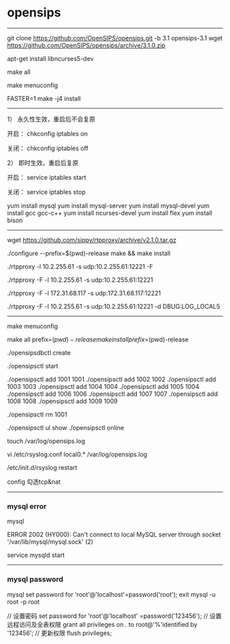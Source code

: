# opensips

---

git clone https://github.com/OpenSIPS/opensips.git -b 3.1 opensips-3.1
wget https://github.com/OpenSIPS/opensips/archive/3.1.0.zip

apt-get install libncurses5-dev

make all

make menuconfig

FASTER=1 make -j4 install

---

1） 永久性生效，重启后不会复原

开启： chkconfig iptables on

关闭： chkconfig iptables off

2） 即时生效，重启后复原

开启： service iptables start

关闭： service iptables stop

yum install mysql
yum install mysql-server
yum install mysql-devel
yum install gcc gcc-c++
yum install ncurses-devel
yum install flex
yum install bison

---

wget https://github.com/sippy/rtpproxy/archive/v2.1.0.tar.gz

./configure --prefix=$(pwd)-release
make && make install

./rtpproxy -l 10.2.255.61 -s udp:10.2.255.61:12221 -F

./rtpproxy -F -l 10.2.255.61 -s udp:10.2.255.61:12221

./rtpproxy -F -l 172.31.68.117 -s udp:172.31.68.117:12221

./rtpproxy -F -l 10.2.255.61 -s udp:10.2.255.61:12221 -d DBUG:LOG_LOCAL5

---

make menuconfig

make all prefix=$(pwd)-release
make install prefix=$(pwd)-release

./opensipsdbctl create

./opensipsctl start

./opensipsctl add 1001 1001
./opensipsctl add 1002 1002
./opensipsctl add 1003 1003
./opensipsctl add 1004 1004
./opensipsctl add 1005 1004
./opensipsctl add 1006 1006
./opensipsctl add 1007 1007
./opensipsctl add 1008 1008
./opensipsctl add 1009 1009

./opensipsctl rm 1001

./opensipsctl ul show
./opensipsctl online

touch /var/log/opensips.log

vi /etc/rsyslog.conf
local0.*        /var/log/opensips.log

/etc/init.d/rsyslog restart

config 勾选tcp&nat

---

### mysql error

mysql

ERROR 2002 (HY000): Can't connect to local MySQL server through socket '/var/lib/mysql/mysql.sock' (2)

service mysqld start

---

### mysql password

mysql
set password for 'root'@'localhost'=password('root');
exit
mysql -u root -p
root

// 设置密码
set password for 'root'@'localhost' =password('123456');
// 设置远程访问及全表权限
grant all privileges on *.* to root@'%'identified by '123456';
// 更新权限
flush privileges;

